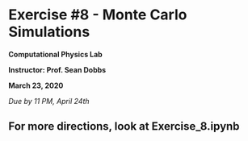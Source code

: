 # Exercise #8 - Monte Carlo Simulations

**Computational Physics Lab**

**Instructor:  Prof. Sean Dobbs**

**March 23, 2020**

*Due by 11 PM, April 24th*


## For more directions, look at Exercise_8.ipynb
